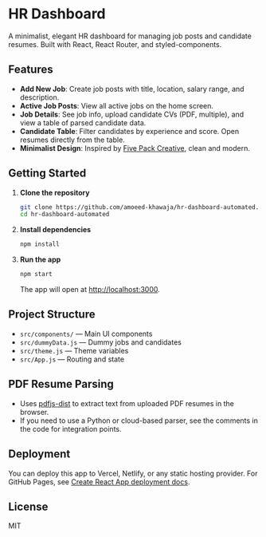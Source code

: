 # HR Dashboard

A minimalist, elegant HR dashboard for managing job posts and candidate resumes. Built with React, React Router, and styled-components.

## Features

- **Add New Job**: Create job posts with title, location, salary range, and description.
- **Active Job Posts**: View all active jobs on the home screen.
- **Job Details**: See job info, upload candidate CVs (PDF, multiple), and view a table of parsed candidate data.
- **Candidate Table**: Filter candidates by experience and score. Open resumes directly from the table.
- **Minimalist Design**: Inspired by [Five Pack Creative](https://fivepackcreative.com/), clean and modern.

## Getting Started

1. **Clone the repository**
   ```sh
   git clone https://github.com/amoeed-khawaja/hr-dashboard-automated.git
   cd hr-dashboard-automated
   ```
2. **Install dependencies**
   ```sh
   npm install
   ```
3. **Run the app**
   ```sh
   npm start
   ```
   The app will open at [http://localhost:3000](http://localhost:3000).

## Project Structure

- `src/components/` — Main UI components
- `src/dummyData.js` — Dummy jobs and candidates
- `src/theme.js` — Theme variables
- `src/App.js` — Routing and state

## PDF Resume Parsing

- Uses [pdfjs-dist](https://www.npmjs.com/package/pdfjs-dist) to extract text from uploaded PDF resumes in the browser.
- If you need to use a Python or cloud-based parser, see the comments in the code for integration points.

## Deployment

You can deploy this app to Vercel, Netlify, or any static hosting provider. For GitHub Pages, see [Create React App deployment docs](https://create-react-app.dev/docs/deployment/).

## License

MIT
